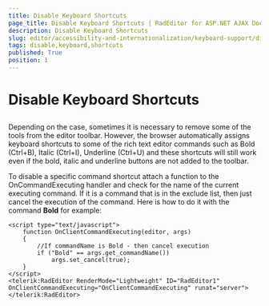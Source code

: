 ```yaml
---
title: Disable Keyboard Shortcuts
page_title: Disable Keyboard Shortcuts | RadEditor for ASP.NET AJAX Documentation
description: Disable Keyboard Shortcuts
slug: editor/accessibility-and-internationalization/keyboard-support/disable-keyboard-shortcuts
tags: disable,keyboard,shortcuts
published: True
position: 1
---
```


# Disable Keyboard Shortcuts



## 

Depending on the case, sometimes it is necessary to remove some of the tools from the editor toolbar. However, the browser automatically assigns keyboard shortcuts to some of the rich text editor commands such as Bold (Ctrl+B), Italic (Ctrl+I), Underline (Ctrl+U) and these shortcuts will still work even if the bold, italic and underline buttons are not added to the toolbar.

To disable a specific command shortcut attach a function to the OnCommandExecuting handler and check for the name of the current executing command. If it is a command that is in the exclude list, then just cancel the execution of the command. Here is how to do it with the command **Bold** for example:

````ASP.NET
<script type="text/javascript">
	function OnClientCommandExecuting(editor, args)
	{
		//If commandName is Bold - then cancel execution
		if ("Bold" == args.get_commandName()) 
			args.set_cancel(true);
	}
</script>
<telerik:RadEditor RenderMode="Lightweight" ID="RadEditor1" OnClientCommandExecuting="OnClientCommandExecuting" runat="server">
</telerik:RadEditor>
````


